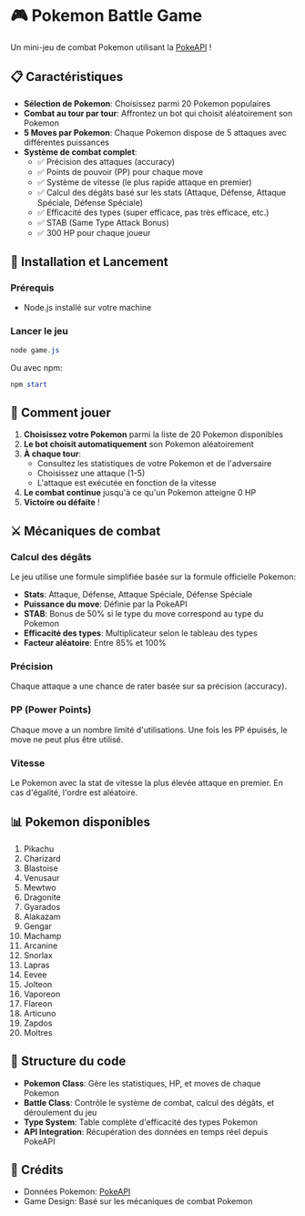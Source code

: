 # 🎮 Pokemon Battle Game

Un mini-jeu de combat Pokemon utilisant la [PokeAPI](https://pokeapi.co) !

## 📋 Caractéristiques

- **Sélection de Pokemon**: Choisissez parmi 20 Pokemon populaires
- **Combat au tour par tour**: Affrontez un bot qui choisit aléatoirement son Pokemon
- **5 Moves par Pokemon**: Chaque Pokemon dispose de 5 attaques avec différentes puissances
- **Système de combat complet**:
  - ✅ Précision des attaques (accuracy)
  - ✅ Points de pouvoir (PP) pour chaque move
  - ✅ Système de vitesse (le plus rapide attaque en premier)
  - ✅ Calcul des dégâts basé sur les stats (Attaque, Défense, Attaque Spéciale, Défense Spéciale)
  - ✅ Efficacité des types (super efficace, pas très efficace, etc.)
  - ✅ STAB (Same Type Attack Bonus)
  - ✅ 300 HP pour chaque joueur

## 🚀 Installation et Lancement

### Prérequis
- Node.js installé sur votre machine

### Lancer le jeu

```powershell
node game.js
```

Ou avec npm:

```powershell
npm start
```

## 🎯 Comment jouer

1. **Choisissez votre Pokemon** parmi la liste de 20 Pokemon disponibles
2. **Le bot choisit automatiquement** son Pokemon aléatoirement
3. **À chaque tour**:
   - Consultez les statistiques de votre Pokemon et de l'adversaire
   - Choisissez une attaque (1-5)
   - L'attaque est exécutée en fonction de la vitesse
4. **Le combat continue** jusqu'à ce qu'un Pokemon atteigne 0 HP
5. **Victoire ou défaite** !

## ⚔️ Mécaniques de combat

### Calcul des dégâts
Le jeu utilise une formule simplifiée basée sur la formule officielle Pokemon:
- **Stats**: Attaque, Défense, Attaque Spéciale, Défense Spéciale
- **Puissance du move**: Définie par la PokeAPI
- **STAB**: Bonus de 50% si le type du move correspond au type du Pokemon
- **Efficacité des types**: Multiplicateur selon le tableau des types
- **Facteur aléatoire**: Entre 85% et 100%

### Précision
Chaque attaque a une chance de rater basée sur sa précision (accuracy).

### PP (Power Points)
Chaque move a un nombre limité d'utilisations. Une fois les PP épuisés, le move ne peut plus être utilisé.

### Vitesse
Le Pokemon avec la stat de vitesse la plus élevée attaque en premier. En cas d'égalité, l'ordre est aléatoire.

## 📊 Pokemon disponibles

1. Pikachu
2. Charizard
3. Blastoise
4. Venusaur
5. Mewtwo
6. Dragonite
7. Gyarados
8. Alakazam
9. Gengar
10. Machamp
11. Arcanine
12. Snorlax
13. Lapras
14. Eevee
15. Jolteon
16. Vaporeon
17. Flareon
18. Articuno
19. Zapdos
20. Moltres

## 🔧 Structure du code

- **Pokemon Class**: Gère les statistiques, HP, et moves de chaque Pokemon
- **Battle Class**: Contrôle le système de combat, calcul des dégâts, et déroulement du jeu
- **Type System**: Table complète d'efficacité des types Pokemon
- **API Integration**: Récupération des données en temps réel depuis PokeAPI

## 📝 Crédits

- Données Pokemon: [PokeAPI](https://pokeapi.co)
- Game Design: Basé sur les mécaniques de combat Pokemon
